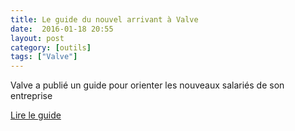 ```yaml
---
title: Le guide du nouvel arrivant à Valve
date:  2016-01-18 20:55
layout: post
category: [outils]
tags: ["Valve"]
---
```


Valve a publié un guide pour orienter les nouveaux salariés de son entreprise

[Lire le guide](http://www.valvesoftware.com/company/Valve_Handbook_LowRes.pdf)
